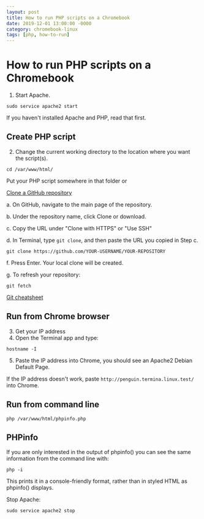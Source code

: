 ```yaml
---
layout: post
title: How to run PHP scripts on a Chromebook
date: 2019-12-01 13:00:00 -0000
category: chromebook-linux
tags: [php, how-to-run]
---
```

# How to run PHP scripts on a Chromebook

1. Start Apache.

`sudo service apache2 start`

If you haven't installed Apache and PHP, read that first.

## Create PHP script

2. Change the current working directory to the location where you want the script(s).

`cd /var/www/html/`

Put your PHP script somewhere in that folder or

[Clone a GitHub repository](https://help.github.com/en/github/creating-cloning-and-archiving-repositories/cloning-a-repository)

a. On GitHub, navigate to the main page of the repository.

b. Under the repository name, click Clone or download.

c. Copy the URL under "Clone with HTTPS" or "Use SSH"

d. In Terminal, type `git clone`, and then paste the URL you copied in Step c.

`git clone https://github.com/YOUR-USERNAME/YOUR-REPOSITORY`

f. Press Enter. Your local clone will be created.

g. To refresh your repository:

`git fetch`

[Git cheatsheet](https://help.github.com/en/github/getting-started-with-github/git-cheatsheet)

## Run from Chrome browser

3. Get your IP address
4. Open the Terminal app and type:

`hostname -I`

5. Paste the IP address into Chrome, you should see an Apache2 Debian Default Page.

If the IP address doesn't work, paste `http://penguin.termina.linux.test/` into Chrome.

## Run from command line

`php /var/www/html/phpinfo.php`

## PHPinfo

If you are only interested in the output of phpinfo() you can see the same information from the command line with:

`php -i`

This prints it in a console-friendly format, rather than in styled HTML as phpinfo() displays.

Stop Apache:

`sudo service apache2 stop`
